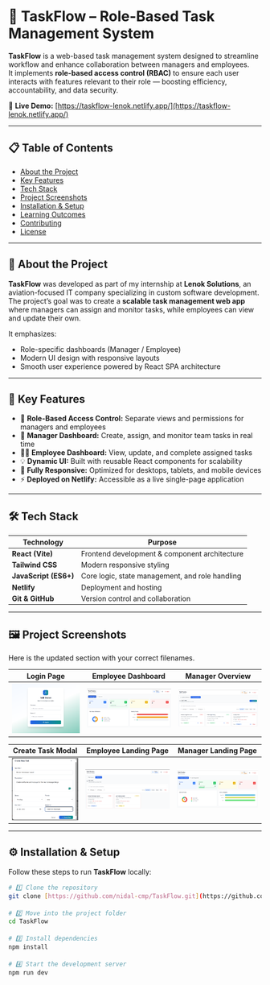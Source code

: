 # 🧭 TaskFlow – Role-Based Task Management System

**TaskFlow** is a web-based task management system designed to streamline workflow and enhance collaboration between managers and employees.  
It implements **role-based access control (RBAC)** to ensure each user interacts with features relevant to their role — boosting efficiency, accountability, and data security.

🚀 **Live Demo:** [https://taskflow-lenok.netlify.app/](https://taskflow-lenok.netlify.app/)

---

## 📋 Table of Contents
- [About the Project](#about-the-project)
- [Key Features](#key-features)
- [Tech Stack](#tech-stack)
- [Project Screenshots](#project-screenshots)
- [Installation & Setup](#installation--setup)
- [Learning Outcomes](#learning-outcomes)
- [Contributing](#contributing)
- [License](#license)

---

## 🧠 About the Project

**TaskFlow** was developed as part of my internship at **Lenok Solutions**, an aviation-focused IT company specializing in custom software development.  
The project’s goal was to create a **scalable task management web app** where managers can assign and monitor tasks, while employees can view and update their own.

It emphasizes:
- Role-specific dashboards (Manager / Employee)
- Modern UI design with responsive layouts
- Smooth user experience powered by React SPA architecture

---

## 🌟 Key Features

- 🔐 **Role-Based Access Control:** Separate views and permissions for managers and employees  
- 🧭 **Manager Dashboard:** Create, assign, and monitor team tasks in real time  
- 🧑‍💻 **Employee Dashboard:** View, update, and complete assigned tasks  
- 💡 **Dynamic UI:** Built with reusable React components for scalability  
- 📱 **Fully Responsive:** Optimized for desktops, tablets, and mobile devices  
- ⚡ **Deployed on Netlify:** Accessible as a live single-page application  

---

## 🛠 Tech Stack

| Technology | Purpose |
|-------------|----------|
| **React (Vite)** | Frontend development & component architecture |
| **Tailwind CSS** | Modern responsive styling |
| **JavaScript (ES6+)** | Core logic, state management, and role handling |
| **Netlify** | Deployment and hosting |
| **Git & GitHub** | Version control and collaboration |

---

## 🖼 Project Screenshots

Here is the updated section with your correct filenames.

| Login Page | Employee Dashboard | Manager Overview |
|-------------|--------------------|--------------------|
| ![Login Page](https://raw.githubusercontent.com/nidal-cmp/TaskFlow/main/assets/screenshots/login.png) | ![Employee Dashboard](https://raw.githubusercontent.com/nidal-cmp/TaskFlow/main/assets/screenshots/employee-dashboard.png) | ![Manager Overview](https://raw.githubusercontent.com/nidal-cmp/TaskFlow/main/assets/screenshots/manager-overview.png) |

| Create Task Modal | Employee Landing Page | Manager Landing Page |
|-------------|--------------------|--------------------|
| ![Create Task](https://raw.githubusercontent.com/nidal-cmp/TaskFlow/main/assets/screenshots/create-task.png) | ![Employee Landing](https://raw.githubusercontent.com/nidal-cmp/TaskFlow/main/assets/screenshots/employee-landing.png) | ![Manager Landing](https://raw.githubusercontent.com/nidal-cmp/TaskFlow/main/assets/screenshots/manager-landing.png) |

---

## ⚙️ Installation & Setup

Follow these steps to run **TaskFlow** locally:

```bash
# 1️⃣ Clone the repository
git clone [https://github.com/nidal-cmp/TaskFlow.git](https://github.com/nidal-cmp/TaskFlow.git)

# 2️⃣ Move into the project folder
cd TaskFlow

# 3️⃣ Install dependencies
npm install

# 4️⃣ Start the development server
npm run dev
